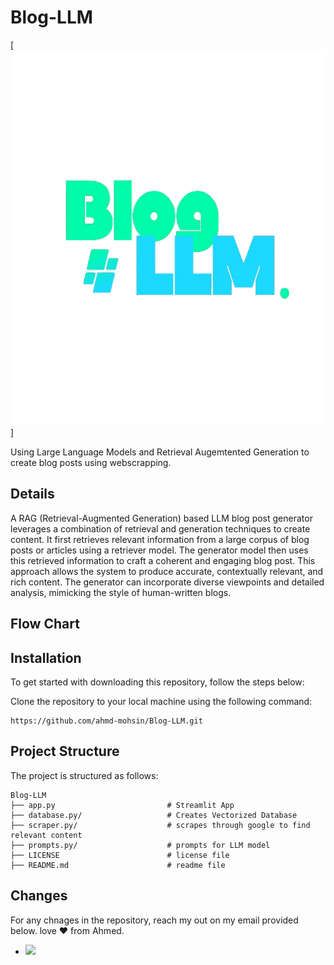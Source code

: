 # Blog-LLM

[<img align="centre" width="600" height="600" src="https://raw.githubusercontent.com/ahmd-mohsin/Blog-LLM/main/Images/1-removebg-preview.png"/>]

Using Large Language Models and Retrieval Augemtented Generation to create blog posts using webscrapping.

## Details
A RAG (Retrieval-Augmented Generation) based LLM blog post generator leverages a combination of retrieval and generation techniques to create content. It first retrieves relevant information from a large corpus of blog posts or articles using a retriever model. The generator model then uses this retrieved information to craft a coherent and engaging blog post. This approach allows the system to produce accurate, contextually relevant, and rich content. The generator can incorporate diverse viewpoints and detailed analysis, mimicking the style of human-written blogs.

## Flow Chart

## Installation

To get started with downloading this repository, follow the steps below:

Clone the repository to your local machine using the following command:

    https://github.com/ahmd-mohsin/Blog-LLM.git


## Project Structure
The project is structured as follows:

```fish
Blog-LLM
├── app.py                         # Streamlit App
├── database.py/                   # Creates Vectorized Database
├── scraper.py/                    # scrapes through google to find relevant content
├── prompts.py/                    # prompts for LLM model
├── LICENSE                        # license file
├── README.md                      # readme file
```



## Changes

For any chnages in the repository, reach my out on my email provided below. love ❤️ from Ahmed.
- <a href="ahmedmohsin7338@gmail.com?Subject=Hello%20User"> <img src="https://img.shields.io/badge/Gmail-D14836?style=flat&logo=gmail&logoColor=white" height="25"/>    

